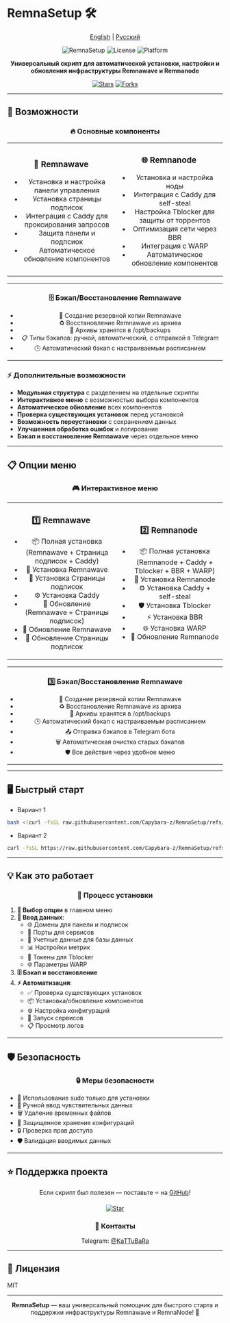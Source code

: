 # RemnaSetup 🛠️

<div align="center">

[English](README.en.md) | [Русский](README.md)

![RemnaSetup](https://img.shields.io/badge/RemnaSetup-2.5-blue)
![License](https://img.shields.io/badge/License-MIT-green)
![Platform](https://img.shields.io/badge/Platform-Ubuntu-orange)

**Универсальный скрипт для автоматической установки, настройки и обновления инфраструктуры Remnawave и Remnanode**

[![Stars](https://img.shields.io/github/stars/Capybara-z/RemnaSetup?style=social)](https://github.com/Capybara-z/RemnaSetup)
[![Forks](https://img.shields.io/github/forks/Capybara-z/RemnaSetup?style=social)](https://github.com/Capybara-z/RemnaSetup)

</div>

---

## 🚀 Возможности

<div align="center">

### 🔥 Основные компоненты

</div>

<table>
<tr>
<td width="50%" align="center">

### 🎯 Remnawave
- Установка и настройка панели управления
- Установка страницы подписок
- Интеграция с Caddy для проксирования запросов
- Защита панели и подпсиок
- Автоматическое обновление компонентов

</td>
<td width="50%" align="center">

### 🌐 Remnanode
- Установка и настройка ноды
- Интеграция с Caddy для self-steal
- Настройка Tblocker для защиты от торрентов
- Оптимизация сети через BBR
- Интеграция с WARP
- Автоматическое обновление компонентов

</td>
</tr>
</table>

<div align="center">

---

### 🗄️ Бэкап/Восстановление Remnawave

- 💾 Создание резервной копии Remnawave
- ♻️ Восстановление Remnawave из архива
- 📂 Архивы хранятся в /opt/backups
- 📋 Типы бэкапов: ручной, автоматический, с отправкой в Telegram
- 🕒 Автоматический бэкап с настраиваемым расписанием

---

</div>

### ⚡ Дополнительные возможности
- **Модульная структура** с разделением на отдельные скрипты
- **Интерактивное меню** с возможностью выбора компонентов
- **Автоматическое обновление** всех компонентов
- **Проверка существующих установок** перед установкой
- **Возможность переустановки** с сохранением данных
- **Улучшенная обработка ошибок** и логирование
- **Бэкап и восстановление Remnawave** через отдельное меню

---

## 📋 Опции меню

<div align="center">

### 🎮 Интерактивное меню

</div>

<table>
<tr>
<td width="50%" align="center">

### 1️⃣ Remnawave
- 📦 Полная установка (Remnawave + Страница подписок + Caddy)
- 🚀 Установка Remnawave
- 📄 Установка Страницы подписок
- ⚙️ Установка Caddy
- 🔄 Обновление (Remnawave + Страницы подписок)
- 🔄 Обновление Remnawave
- 🔄 Обновление Страницы подписок

</td>
<td width="50%" align="center">

### 2️⃣ Remnanode
- 📦 Полная установка (Remnanode + Caddy + Tblocker + BBR + WARP)
- 🚀 Установка Remnanode
- ⚙️ Установка Caddy + self-steal
- 🛡️ Установка Tblocker
- ⚡ Установка BBR
- 🌐 Установка WARP
- 🔄 Обновление Remnanode

</td>
</tr>
</table>

<div align="center">

---

### 3️⃣ Бэкап/Восстановление Remnawave

- 💾 Создание резервной копии Remnawave
- ♻️ Восстановление Remnawave из архива
- 📂 Архивы хранятся в /opt/backups
- 🕒 Автоматический бэкап с настраиваемым расписанием
- 📤 Отправка бэкапов в Telegram бота
- 🗑️ Автоматическая очистка старых бэкапов
- 🛡️ Все действия через удобное меню

---

</div>

---

## 🖥️ Быстрый старт

- Вариант 1
```bash
bash <(curl -fsSL raw.githubusercontent.com/Capybara-z/RemnaSetup/refs/heads/main/install.sh)
```
- Вариант 2
```bash
curl -fsSL https://raw.githubusercontent.com/Capybara-z/RemnaSetup/refs/heads/main/install.sh -o install.sh && chmod +x install.sh && sudo bash ./install.sh
```

---

## 💡 Как это работает

<div align="center">

### 🔄 Процесс установки

</div>

1. **🎯 Выбор опции** в главном меню
2. **📝 Ввод данных**:
   - 🌐 Домены для панели и подписок
   - 🔌 Порты для сервисов
   - 🔑 Учетные данные для базы данных
   - 📊 Настройки метрик
   - 🤖 Токены для Tblocker
   - 🌐 Параметры WARP
3. **🗄️ Бэкап и восстановление**
4. **⚡ Автоматизация**:
   - ✅ Проверка существующих установок
   - 📦 Установка/обновление компонентов
   - ⚙️ Настройка конфигураций
   - 🚀 Запуск сервисов
   - 📋 Просмотр логов

---

## 🛡️ Безопасность

<div align="center">

### 🔒 Меры безопасности

</div>

- 🔐 Использование sudo только для установки
- 🔑 Ручной ввод чувствительных данных
- 🗑️ Удаление временных файлов
- 📝 Защищенное хранение конфигураций
- 🔒 Проверка прав доступа
- 🛡️ Валидация вводимых данных

---

## ⭐️ Поддержка проекта

<div align="center">

Если скрипт был полезен — поставьте ⭐️ на [GitHub](https://github.com/Capybara-z/RemnaSetup)!

[![Star](https://img.shields.io/github/stars/Capybara-z/RemnaSetup?style=social)](https://github.com/Capybara-z/RemnaSetup)

### 📱 Контакты
 Telegram: [@KaTTuBaRa](https://t.me/KaTTuBaRa)

</div>

---

## 📄 Лицензия

MIT

---

<div align="center">

**RemnaSetup** — ваш универсальный помощник для быстрого старта и поддержки инфраструктуры Remnawave и RemnaNode! 🚀

</div>